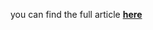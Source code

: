 you can find the full article <b><a href='https://towardsdatascience.com/word2vec-with-time-series-a-transfer-learning-approach-58017e7a019d'>here</a></b>
